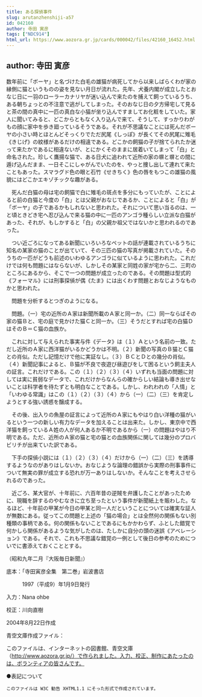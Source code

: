 ```yaml
---
title: ある探偵事件
slug: arutanzhenshiji-a57
id: 042160
author: 寺田 寅彦
tags: ["NDC914"]
html_url: https://www.aozora.gr.jp/cards/000042/files/42160_16452.html
---
```


## author: 寺田 寅彦

数年前に「ボーヤ」と名づけた白毛の雄猫が病死してから以来しばらくわが家の縁側に猫というものの姿を見ない月日が流れた。先年、犬養内閣が成立したとおなじ日に一羽のローラーカナリヤが迷い込んで来たのを捕えて飼っているうち、ある朝ちょっとの不注意で逃がしてしまった。そのおなじ日の夕方帰宅して見ると茶の間の真中に一匹の真白な小猫が坐り込んですましてお化粧をしていた。家人に聞いてみると、どこからともなく入り込んで来て、そうして、すっかりわがもの顔に家中を歩き廻っているそうである。それが不思議なことには死んだボーヤの小さい時とほとんどそっくりでただ尻尾《しっぽ》が長くてその尻尾に雉毛《きじげ》の紋様があるだけの相違である。どこかの飼猫の子が捨てられたか迷って来たかであるに相違ないが、とにかくそのままに居着いてしまって「白」と命名された。珍しく鷹揚な猫で、ある日犬に追われて近所の家の塀と塀との間に遁げ込んだまま、一日そこにしゃがんでいたのを、やっと捜し出して連れて来たこともあった。スマラグド色の眼と石竹《せきちく》色の唇をもつこの雄猫の風貌にはどこかエキゾチックな趣がある。

　死んだ白猫の母は宅の飼猫で白に雉毛の斑点を多分にもっていたが、ことによると前の白猫と今度の「白」とは父親がおなじであるか、ことによると「白」が「ボーヤ」の子であるかもしれないと思われた。それについて思い当るのは、一と頃ときどき宅へ忍び込んで来る猫の中に一匹のアンゴラ種らしい立派な白猫があった、それが、もしかすると「白」の父親か祖父ではないかと思われるのであった。

　つい近ごろになってある新聞にいろいろなペットの話が連載されているうちに知名の某家の猫のことが出ていて、その三匹の猫の写真が掲載されていた。そのうちの一匹がどうも前述のいわゆるアンゴラに似ているように思われた。これだけでは何も問題にはならないが、しかしその某家と同姓の家が宅から二、三町のところにあるから、そこで一つの問題が成立ったのである。その問題は型式的《フォーマル》には刑事探偵が偶《たま》には出くわす問題とおなじようなものかと思われた。

　問題を分析するとつぎのようになる。

　問題。（一）宅の近所のＡ家は新聞所載のＡ家と同一か。（二）同一ならばその家の猫Ｂと、宅の庭で見かけた猫Ｃと同一か。（三）そうだとすれば宅の白猫ＤはそのＢ＝Ｃ猫の血族か。

　これに対して与えられた事実与件《データ》は（１）Ａという名前の一致。ただし近所のＡ家に西洋猫がいるかどうかは不明。（２）新聞の写真のＢ猫とＣ猫との肖似。ただし記憶だけで他に実証なし。（３）ＢＣとＤとの幾分の肖似。（４）新聞記事によると、Ｂ猫が不良で夜遊び昼遊びをして困るという飼主夫人の証言。これだけである。この（１）（２）（３）（４）いずれも当面の問題に対しては実に貧弱なデータで、これだけからなんらの確からしい結論も導き出せないことは科学者を待たずとも明白なことである。しかし、われわれの「人情」と「いわゆる常識」はこの（１）（２）（３）（４）から（一）（二）（三）を肯定しようとする強い誘惑を醸成する。

　その後、出入りの魚屋の証言によって近所のＡ家にもやはり白い洋種の猫がいるという一つの新しい有力なデータを加えることは出来た。しかし、東京中で西洋猫を飼っているＡ姓の人が何人あるか不明であるから（一）の問題はやはり不明である。ただ、近所のＡ家の猫と宅の猫との血族関係に関しては幾分のプロバビリチが出来ていた訳である。

　下手の探偵小説には（１）（２）（３）（４）だけから（一）（二）（三）を誘導するようなのがありはしないか。おなじような論理の錯誤から実際の刑事事件について無実の罪が成立する恐れが万一ありはしないか。そんなことを考えさせられるのであった。

　近ごろ、某大官が、十年前に、六百年昔の逆賊を弁護したことがあったために、現職を辞するのやむなきに立ち至ったという事件が新聞紙上を賑わした。なるほど、十年前の甲某が今日の甲某と同一人だということについては確実な証人が無数にある。従ってこの問題と上述の「猫の場合」とは全然何の関係もない別種類の事柄である。何の関係もないことであるにもかかわらず、ふとした錯覚で何かしら関係があるような気がしたのは、たしかに自分の頭の迷誤《アベレーション》である。それで、これも不思議な錯覚の一例として後日の参考のためについでに書添えておくこととする。

（昭和九年二月『大阪毎日新聞』）













底本：「寺田寅彦全集　第二巻」岩波書店


　　　1997（平成9）年1月9日発行

入力：Nana ohbe

校正：川向直樹

2004年8月22日作成

青空文庫作成ファイル：

このファイルは、インターネットの図書館、青空文庫（http://www.aozora.gr.jp/）で作られました。入力、校正、制作にあたったのは、ボランティアの皆さんです。











●表記について


	このファイルは W3C 勧告 XHTML1.1 にそった形式で作成されています。